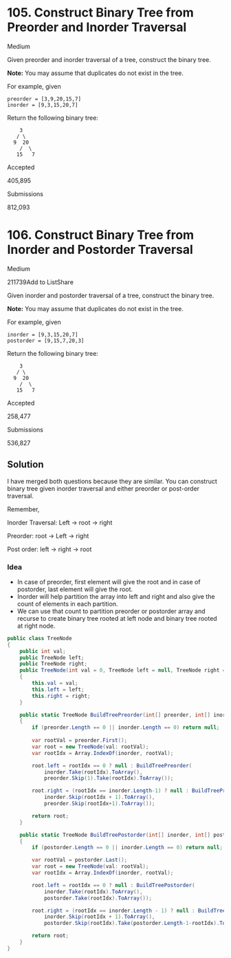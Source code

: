 # 105. Construct Binary Tree from Preorder and Inorder Traversal

Medium

Given preorder and inorder traversal of a tree, construct the binary tree.

**Note:**
You may assume that duplicates do not exist in the tree.

For example, given

```
preorder = [3,9,20,15,7]
inorder = [9,3,15,20,7]
```

Return the following binary tree:

```
    3
   / \
  9  20
    /  \
   15   7
```

Accepted

405,895

Submissions

812,093

# 106. Construct Binary Tree from Inorder and Postorder Traversal

Medium

211739Add to ListShare

Given inorder and postorder traversal of a tree, construct the binary tree.

**Note:**
You may assume that duplicates do not exist in the tree.

For example, given

```
inorder = [9,3,15,20,7]
postorder = [9,15,7,20,3]
```

Return the following binary tree:

```
    3
   / \
  9  20
    /  \
   15   7
```

Accepted

258,477

Submissions

536,827

## Solution

I have merged both questions because they are similar. You can construct binary tree given inorder traversal and either preorder or post-order traversal.

Remember, 

Inorder Traversal: Left -> root -> right

Preorder: root -> Left -> right

Post order: left -> right -> root

### Idea

- In case of preorder, first element will give the root and in case of postorder, last element will give the root. 
- Inorder will help partition the array into left and right and also give the count of elements in each partition. 
- We can use that count to partition preorder or postorder array and recurse to create binary tree rooted at left node and binary tree rooted at right node. 

```c#
public class TreeNode
{
	public int val;
	public TreeNode left;
	public TreeNode right;
	public TreeNode(int val = 0, TreeNode left = null, TreeNode right = null)
	{
		this.val = val;
		this.left = left;
		this.right = right;
	}

	public static TreeNode BuildTreePreorder(int[] preorder, int[] inorder)
	{
		if (preorder.Length == 0 || inorder.Length == 0) return null;
        
        var rootVal = preorder.First();
		var root = new TreeNode(val: rootVal);
		var rootIdx = Array.IndexOf(inorder, rootVal);

		root.left = rootIdx == 0 ? null : BuildTreePreorder(
			inorder.Take(rootIdx).ToArray(), 
			preorder.Skip(1).Take(rootIdx).ToArray());

		root.right = (rootIdx == inorder.Length-1) ? null : BuildTreePreorder(
			inorder.Skip(rootIdx + 1).ToArray(), 
			preorder.Skip(rootIdx+1).ToArray());

		return root;
	}

	public static TreeNode BuildTreePostorder(int[] inorder, int[] postorder)
	{
		if (postorder.Length == 0 || inorder.Length == 0) return null;

		var rootVal = postorder.Last();
		var root = new TreeNode(val: rootVal);
		var rootIdx = Array.IndexOf(inorder, rootVal);

		root.left = rootIdx == 0 ? null : BuildTreePostorder(
			inorder.Take(rootIdx).ToArray(),
			postorder.Take(rootIdx).ToArray());

		root.right = (rootIdx == inorder.Length - 1) ? null : BuildTreePostorder(
			inorder.Skip(rootIdx + 1).ToArray(),
			postorder.Skip(rootIdx).Take(postorder.Length-1-rootIdx).ToArray());

		return root;
	}
}
```